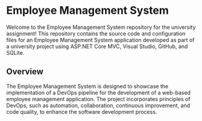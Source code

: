 # Employee Management System

Welcome to the Employee Management System repository for the university assignment! This repository contains the source code and configuration files for an Employee Management System application developed as part of a university project using ASP.NET Core MVC, Visual Studio, GitHub, and SQLite.

## Overview

The Employee Management System is designed to showcase the implementation of a DevOps pipeline for the development of a web-based employee management application. The project incorporates principles of DevOps, such as automation, collaboration, continuous improvement, and code quality, to enhance the software development process.
